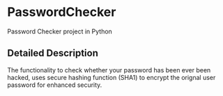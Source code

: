 # PasswordChecker
Password Checker project in Python

## Detailed Description
The functionality to check whether your password has been ever been hacked, uses secure hashing function (SHA1) to encrypt the orignal user password for enhanced security.
